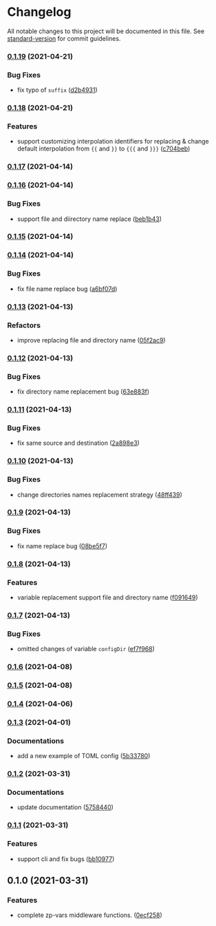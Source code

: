 # Changelog

All notable changes to this project will be documented in this file. See [standard-version](https://github.com/conventional-changelog/standard-version) for commit guidelines.

### [0.1.19](https://github.com/zppack/zp-vars/compare/v0.1.18...v0.1.19) (2021-04-21)


### Bug Fixes

* fix typo of `suffix` ([d2b4931](https://github.com/zppack/zp-vars/commit/d2b4931e722d87cf65a7ed5cc41795d3659379da))

### [0.1.18](https://github.com/zppack/zp-vars/compare/v0.1.17...v0.1.18) (2021-04-21)


### Features

* support customizing interpolation identifiers for replacing & change default interpolation from `{{` and  `}}` to `{{{` and `}}}` ([c704beb](https://github.com/zppack/zp-vars/commit/c704beb1cc2e928706abd8a667461448d060839e))

### [0.1.17](https://github.com/zppack/zp-vars/compare/v0.1.16...v0.1.17) (2021-04-14)

### [0.1.16](https://github.com/zppack/zp-vars/compare/v0.1.15...v0.1.16) (2021-04-14)


### Bug Fixes

* support file and diirectory name replace ([beb1b43](https://github.com/zppack/zp-vars/commit/beb1b4356686fdf9153a6632805ba34e9c44f826))

### [0.1.15](https://github.com/zppack/zp-vars/compare/v0.1.14...v0.1.15) (2021-04-14)

### [0.1.14](https://github.com/zppack/zp-vars/compare/v0.1.13...v0.1.14) (2021-04-14)


### Bug Fixes

* fix file name replace bug ([a6bf07d](https://github.com/zppack/zp-vars/commit/a6bf07dbec934d8de7da3f42a4c3c2e0780e3460))

### [0.1.13](https://github.com/zppack/zp-vars/compare/v0.1.12...v0.1.13) (2021-04-13)


### Refactors

* improve replacing file and directory name ([05f2ac9](https://github.com/zppack/zp-vars/commit/05f2ac982b2933836e8ae9e6624b76bbbe0d781e))

### [0.1.12](https://github.com/zppack/zp-vars/compare/v0.1.11...v0.1.12) (2021-04-13)


### Bug Fixes

* fix directory name replacement bug ([63e883f](https://github.com/zppack/zp-vars/commit/63e883fae61d958c2e86a4a3169e322c77e0010d))

### [0.1.11](https://github.com/zppack/zp-vars/compare/v0.1.10...v0.1.11) (2021-04-13)


### Bug Fixes

* fix same source and destination ([2a898e3](https://github.com/zppack/zp-vars/commit/2a898e3dd61fc4de5408e3f71cc9567702fed4b2))

### [0.1.10](https://github.com/zppack/zp-vars/compare/v0.1.9...v0.1.10) (2021-04-13)


### Bug Fixes

* change directories names replacement strategy ([48ff439](https://github.com/zppack/zp-vars/commit/48ff439fac4f1690ed7986901ec22a5f93ac09b8))

### [0.1.9](https://github.com/zppack/zp-vars/compare/v0.1.8...v0.1.9) (2021-04-13)


### Bug Fixes

* fix name replace bug ([08be5f7](https://github.com/zppack/zp-vars/commit/08be5f7b973eb6b3be09a270b7855ecdfa6b6d4f))

### [0.1.8](https://github.com/zppack/zp-vars/compare/v0.1.7...v0.1.8) (2021-04-13)


### Features

* variable replacement support file and directory name ([f091649](https://github.com/zppack/zp-vars/commit/f091649bc5533d3380da08b44efb0675368589b6))

### [0.1.7](https://github.com/zppack/zp-vars/compare/v0.1.6...v0.1.7) (2021-04-13)


### Bug Fixes

* omitted changes of variable `configDir` ([ef7f968](https://github.com/zppack/zp-vars/commit/ef7f96878bf0708b9f813b8d8031452eb6385b2b))

### [0.1.6](https://github.com/zppack/zp-vars/compare/v0.1.5...v0.1.6) (2021-04-08)

### [0.1.5](https://github.com/zppack/zp-vars/compare/v0.1.4...v0.1.5) (2021-04-08)

### [0.1.4](https://github.com/zppack/zp-vars/compare/v0.1.3...v0.1.4) (2021-04-06)

### [0.1.3](https://github.com/zppack/zp-vars/compare/v0.1.2...v0.1.3) (2021-04-01)


### Documentations

* add a new example of TOML config ([5b33780](https://github.com/zppack/zp-vars/commit/5b337801258c15c13614397b97862f2250ef5c15))

### [0.1.2](https://github.com/zppack/zp-vars/compare/v0.1.1...v0.1.2) (2021-03-31)


### Documentations

* update documentation ([5758440](https://github.com/zppack/zp-vars/commit/5758440bedd9efb022d7f417017bfd237f0b27d5))

### [0.1.1](https://github.com/zppack/zp-vars/compare/v0.1.0...v0.1.1) (2021-03-31)


### Features

* support cli and fix bugs ([bb10977](https://github.com/zppack/zp-vars/commit/bb109776bb1f92351996d8dc5eae7d6cad87e31c))

## 0.1.0 (2021-03-31)


### Features

* complete zp-vars middleware functions. ([0ecf258](https://github.com/zppack/zp-vars/commit/0ecf258bdfca406a0aadd992b1ea0102f29f0f93))
